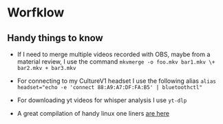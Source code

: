 # Worfklow

## Handy things to know

- If I need to merge multiple videos recorded with OBS, maybe from a material review, I use the command ```mkvmerge -o foo.mkv bar1.mkv \+ bar2.mkv + bar3.mkv```

- For connecting to my CultureV1 headset I use the following alias ```alias headset="echo -e 'connect 88:A9:A7:DF:FA:B5' | bluetoothctl"```
- For downloading yt videos for whisper analysis I use ```yt-dlp```

- A great compilation of handy linux one liners [are here](https://www.commandlinefu.com/commands/browse)
